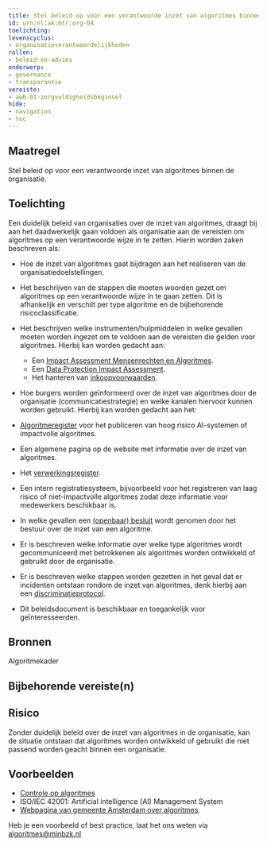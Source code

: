 ```yaml
---
title: Stel beleid op voor een verantwoorde inzet van algoritmes binnen de organisatie. 
id: urn:nl:ak:mtr:org-04
toelichting: 
levenscyclus:
- organisatieverantwoordelijkheden
rollen:
- beleid-en-advies
onderwerp: 
- governance
- transparantie
vereiste:
- awb-01-zorgvuldigheidsbeginsel
hide:
- navigation
- toc
---
```

<!-- tags -->

## Maatregel

Stel beleid op voor een verantwoorde inzet van algoritmes binnen de organisatie. 

## Toelichting
Een duidelijk beleid van organisaties over de inzet van algoritmes, draagt bij aan het daadwerkelijk gaan voldoen als organisatie aan de vereisten om algoritmes op een verantwoorde wijze in te zetten. Hierin worden zaken beschreven als:

- Hoe de inzet van algoritmes gaat bijdragen aan het realiseren van de organisatiedoelstellingen. 

- Het beschrijven van de stappen die moeten woorden gezet om algoritmes op een verantwoorde wijze in te gaan zetten. Dit is afhankelijk en verschilt per type algoritme en de bijbehorende risicoclassificatie.

- Het beschrijven welke instrumenten/hulpmiddelen in welke gevallen moeten worden ingezet om te voldoen aan de vereisten die gelden voor algoritmes. Hierbij kan worden gedacht aan:
  - Een [Impact Assessment Mensenrechten en Algoritmes](IAMA.md).
  - Een [Data Protection Impact Assessment](DPIA.md).
  - Het hanteren van [inkoopvoorwaarden](inkoopvoorwaarden.md).
  
- Hoe burgers worden geïnformeerd over de inzet van algoritmes door de organisatie (communicatiestrategie) en welke kanalen hiervoor kunnen worden gebruikt. Hierbij kan worden gedacht aan het:
 - [Algoritmeregister](algoritmeregister.md) voor het publiceren van hoog risico AI-systemen of impactvolle algoritmes. 
 - Een algemene pagina op de website met informatie over de inzet van algoritmes.
 - Het [verwerkingsregister](6-imp-08-vermelding-in-verwerkingsregister.md).
 - Een intern registratiesysteem, bijvoorbeeld voor het registreren van laag risico of niet-impactvolle algoritmes zodat deze informatie voor medewerkers beschikbaar is.
 - In welke gevallen een [(openbaar) besluit](6-imp-09-politiek-bestuurlijk-besluit.md) wordt genomen door het bestuur over de inzet van een algoritme. 

- Er is beschreven welke informatie over welke type algoritmes wordt gecommuniceerd met betrokkenen als algoritmes worden ontwikkeld of gebruikt door de organisatie. 

- Er is beschreven welke stappen worden gezetten in het geval dat er incidenten ontstaan rondom de inzet van algoritmes, denk hierbij aan een [discriminatieprotocol](0-org-15-discriminatieprotocol.md).

- Dit beleidsdocument is beschikbaar en toegankelijk voor geïnteresseerden. 

## Bronnen
Algoritmekader

## Bijbehorende vereiste(n)
<!-- Hier volgt een lijst met vereisten op basis van de in de metadata ingevulde vereiste -->

<!-- Let op! onderstaande regel met 'list_vereisten_on_maatregelen_page' niet weghalen! Deze maakt automatisch een lijst van bijbehorende verseisten op basis van de metadata  -->
<!-- list_vereisten_on_maatregelen_page -->

## Risico 
Zonder duidelijk beleid over de inzet van algoritmes in de organisatie, kan de situatie ontstaan dat algoritmes worden ontwikkeld of gebruikt die niet passend worden geacht binnen een organisatie. 

## Voorbeelden

- [Controle op algoritmes](https://www.google.com/url?sa=t&rct=j&q=&esrc=s&source=web&cd=&ved=2ahUKEwjJr-7HwtSJAxWN8rsIHaOPNmkQFnoECBQQAw&url=https%3A%2F%2Fassets.amsterdam.nl%2Fpublish%2Fpages%2F1053010%2Fhandreiking_algoritmen.pdf&usg=AOvVaw3xCc4gbijZmLQayb7o02Pf&opi=89978449)
- ISO/IEC 42001: Artificial intelligence (AI) Management System
- [Webpagina van gemeente Amsterdam over algoritmes](https://www.amsterdam.nl/innovatie/digitalisering-technologie/algoritmen-ai/algoritmen/).

Heb je een voorbeeld of best practice, laat het ons weten via algoritmes@minbzk.nl
